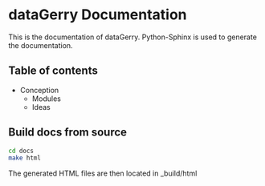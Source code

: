 # dataGerry Documentation

This is the documentation of dataGerry. Python-Sphinx is used to generate the documentation.

## Table of contents
<!--ts-->
   * Conception
        * Modules
        * Ideas
<!--te-->

## Build docs from source
```bash
cd docs
make html
``` 
The generated HTML files are then located in _build/html
